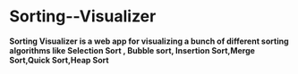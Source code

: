 # Sorting--Visualizer
**Sorting Visualizer is a web app for visualizing a bunch of different sorting algorithms like Selection Sort , Bubble sort, Insertion Sort,Merge Sort,Quick Sort,Heap Sort**

